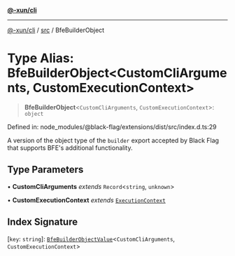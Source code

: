 [**@-xun/cli**](../../README.md)

***

[@-xun/cli](../../README.md) / [src](../README.md) / BfeBuilderObject

# Type Alias: BfeBuilderObject\<CustomCliArguments, CustomExecutionContext\>

> **BfeBuilderObject**\<`CustomCliArguments`, `CustomExecutionContext`\>: `object`

Defined in: node\_modules/@black-flag/extensions/dist/src/index.d.ts:29

A version of the object type of the `builder` export accepted by Black Flag
that supports BFE's additional functionality.

## Type Parameters

• **CustomCliArguments** *extends* `Record`\<`string`, `unknown`\>

• **CustomExecutionContext** *extends* [`ExecutionContext`](ExecutionContext.md)

## Index Signature

\[`key`: `string`\]: [`BfeBuilderObjectValue`](BfeBuilderObjectValue.md)\<`CustomCliArguments`, `CustomExecutionContext`\>
